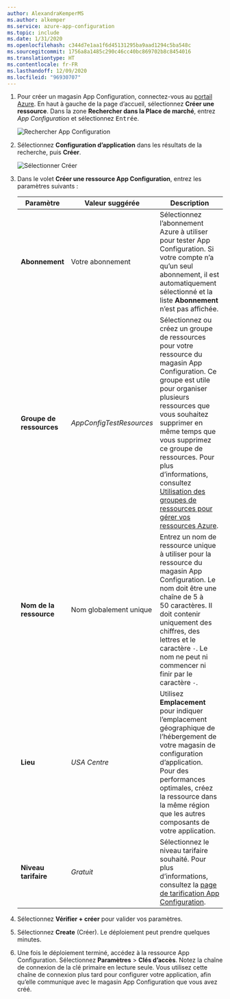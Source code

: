 ```yaml
---
author: AlexandraKemperMS
ms.author: alkemper
ms.service: azure-app-configuration
ms.topic: include
ms.date: 1/31/2020
ms.openlocfilehash: c344d7e1aa1f6d45131295ba9aad1294c5ba548c
ms.sourcegitcommit: 1756a8a1485c290c46cc40bc869702b8c8454016
ms.translationtype: HT
ms.contentlocale: fr-FR
ms.lasthandoff: 12/09/2020
ms.locfileid: "96930707"
---
```

1. Pour créer un magasin App Configuration, connectez-vous au [portail Azure](https://portal.azure.com). En haut à gauche de la page d’accueil, sélectionnez **Créer une ressource**. Dans la zone **Rechercher dans la Place de marché**, entrez *App Configuration* et sélectionnez <kbd>Entrée</kbd>.

    ![Rechercher App Configuration](media/azure-app-configuration-create/azure-portal-search.png)

1. Sélectionnez **Configuration d’application** dans les résultats de la recherche, puis **Créer**.

    ![Sélectionner Créer](media/azure-app-configuration-create/azure-portal-app-configuration-create.png)

1. Dans le volet **Créer une ressource App Configuration**, entrez les paramètres suivants :

    | Paramètre | Valeur suggérée | Description |
    |---|---|---|
    | **Abonnement** | Votre abonnement | Sélectionnez l’abonnement Azure à utiliser pour tester App Configuration. Si votre compte n’a qu’un seul abonnement, il est automatiquement sélectionné et la liste **Abonnement** n’est pas affichée. |
    | **Groupe de ressources** | *AppConfigTestResources* | Sélectionnez ou créez un groupe de ressources pour votre ressource du magasin App Configuration. Ce groupe est utile pour organiser plusieurs ressources que vous souhaitez supprimer en même temps que vous supprimez ce groupe de ressources. Pour plus d’informations, consultez [Utilisation des groupes de ressources pour gérer vos ressources Azure](../articles/azure-resource-manager/management/overview.md). |
    | **Nom de la ressource** | Nom globalement unique | Entrez un nom de ressource unique à utiliser pour la ressource du magasin App Configuration. Le nom doit être une chaîne de 5 à 50 caractères. Il doit contenir uniquement des chiffres, des lettres et le caractère `-`. Le nom ne peut ni commencer ni finir par le caractère `-`. |
    | **Lieu** | *USA Centre* | Utilisez **Emplacement** pour indiquer l’emplacement géographique de l’hébergement de votre magasin de configuration d’application. Pour des performances optimales, créez la ressource dans la même région que les autres composants de votre application. |
    | **Niveau tarifaire** | *Gratuit* | Sélectionnez le niveau tarifaire souhaité. Pour plus d’informations, consultez la [page de tarification App Configuration](https://azure.microsoft.com/pricing/details/app-configuration). |

1. Sélectionnez **Vérifier + créer** pour valider vos paramètres.

1. Sélectionnez **Create** (Créer). Le déploiement peut prendre quelques minutes.

1. Une fois le déploiement terminé, accédez à la ressource App Configuration. Sélectionnez **Paramètres** > **Clés d’accès**. Notez la chaîne de connexion de la clé primaire en lecture seule. Vous utilisez cette chaîne de connexion plus tard pour configurer votre application, afin qu’elle communique avec le magasin App Configuration que vous avez créé.